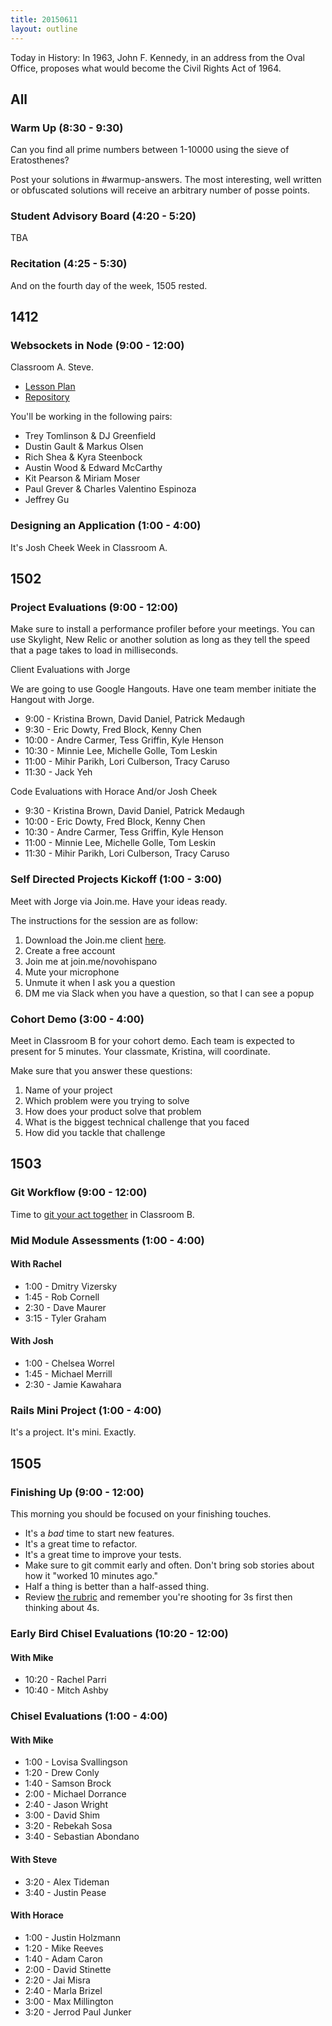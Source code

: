 ```yaml
---
title: 20150611
layout: outline
---
```


Today in History:  In 1963, John F. Kennedy, in an address from the Oval Office, proposes
what would become the Civil Rights Act of 1964.

## All

### Warm Up (8:30 - 9:30)

Can you find all prime numbers between 1-10000 using the sieve of Eratosthenes?

Post your solutions in #warmup-answers. The most interesting, well written or obfuscated solutions
will receive an arbitrary number of posse points.

### Student Advisory Board (4:20 - 5:20)

TBA

### Recitation (4:25 - 5:30)

And on the fourth day of the week, 1505 rested.


## 1412

### Websockets in Node (9:00 - 12:00)

Classroom A. Steve.

* [Lesson Plan](https://github.com/turingschool/lesson_plans/blob/master/ruby_04-apis_and_scalability/real_time_applications_with_node.markdown)
* [Repository](https://github.com/turingschool-examples/right-now/tree/2015-04-29-basic-chat)

You'll be working in the following pairs:

* Trey Tomlinson & DJ Greenfield
* Dustin Gault & Markus Olsen
* Rich Shea & Kyra Steenbock
* Austin Wood & Edward McCarthy
* Kit Pearson & Miriam Moser
* Paul Grever & Charles Valentino Espinoza
* Jeffrey Gu

### Designing an Application (1:00 - 4:00)

It's Josh Cheek Week in Classroom A.

## 1502

### Project Evaluations (9:00 - 12:00)

Make sure to install a performance profiler before your meetings. You can use Skylight, New Relic or another solution as long as they tell the speed that a page takes to load in milliseconds.

Client Evaluations with Jorge

We are going to use Google Hangouts. Have one team member initiate the Hangout with Jorge.

* 9:00 - Kristina Brown, David Daniel, Patrick Medaugh
* 9:30 - Eric Dowty, Fred Block, Kenny Chen
* 10:00 - Andre Carmer, Tess Griffin, Kyle Henson
* 10:30 - Minnie Lee, Michelle Golle, Tom Leskin
* 11:00 - Mihir Parikh, Lori Culberson, Tracy Caruso
* 11:30 - Jack Yeh



Code Evaluations with Horace And/or Josh Cheek

* 9:30 - Kristina Brown, David Daniel, Patrick Medaugh
* 10:00 - Eric Dowty, Fred Block, Kenny Chen
* 10:30 - Andre Carmer, Tess Griffin, Kyle Henson
* 11:00 - Minnie Lee, Michelle Golle, Tom Leskin
* 11:30 - Mihir Parikh, Lori Culberson, Tracy Caruso

### Self Directed Projects Kickoff (1:00 - 3:00)

Meet with Jorge via Join.me. Have your ideas ready.

The instructions for the session are as follow:

1. Download the Join.me client [here](http://join.me).
2. Create a free account
3. Join me at join.me/novohispano
4. Mute your microphone
5. Unmute it when I ask you a question
6. DM me via Slack when you have a question, so that I can see a popup

### Cohort Demo (3:00 - 4:00)

Meet in Classroom B for your cohort demo. Each team is expected to present for 5 minutes. Your classmate, Kristina, will coordinate.

Make sure that you answer these questions:

1. Name of your project
2. Which problem were you trying to solve
3. How does your product solve that problem
4. What is the biggest technical challenge that you faced
5. How did you tackle that challenge

## 1503

### Git Workflow (9:00 - 12:00)

Time to [git your act together](https://github.com/turingschool/lesson_plans/blob/master/ruby_02-web_applications_with_ruby/revisiting-git-workflows-module-2.markdown) in Classroom B.

### Mid Module Assessments (1:00 - 4:00)

#### With Rachel

* 1:00 - Dmitry Vizersky
* 1:45 - Rob Cornell
* 2:30 - Dave Maurer
* 3:15 - Tyler Graham

#### With Josh

* 1:00 - Chelsea Worrel
* 1:45 - Michael Merrill
* 2:30 - Jamie Kawahara

### Rails Mini Project (1:00 - 4:00)

It's a project. It's mini. Exactly.


## 1505

### Finishing Up (9:00 - 12:00)

This morning you should be focused on your finishing touches.

* It's a *bad* time to start new features.
* It's a great time to refactor.
* It's a great time to improve your tests.
* Make sure to git commit early and often. Don't bring sob stories about how it "worked 10 minutes ago."
* Half a thing is better than a half-assed thing.
* Review [the rubric](https://github.com/JumpstartLab/curriculum/blob/master/source/projects/chisel.markdown) and remember you're
shooting for 3s first then thinking about 4s.

### Early Bird Chisel Evaluations (10:20 - 12:00)

#### With Mike

* 10:20 - Rachel Parri
* 10:40 - Mitch Ashby

### Chisel Evaluations (1:00 - 4:00)

#### With Mike

* 1:00 - Lovisa Svallingson
* 1:20 - Drew Conly
* 1:40 - Samson Brock
* 2:00 - Michael Dorrance
* 2:40 - Jason Wright
* 3:00 - David Shim
* 3:20 - Rebekah Sosa
* 3:40 - Sebastian Abondano

#### With Steve

* 3:20 - Alex Tideman
* 3:40 - Justin Pease

#### With Horace

* 1:00 - Justin Holzmann
* 1:20 - Mike Reeves
* 1:40 - Adam Caron
* 2:00 - David Stinette
* 2:20 - Jai Misra
* 2:40 - Marla Brizel
* 3:00 - Max Millington
* 3:20 - Jerrod Paul Junker